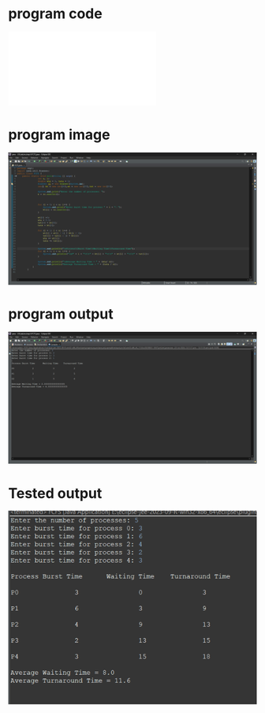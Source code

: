 # program code
![program code file](FCFS_LE_512.java)

# program image

![program image](program_LE_512.png)

# program output

![program output image](programoutput_LE_512.png)

# Tested output

![Tested output image](Testedoutput_LE_512.png)
